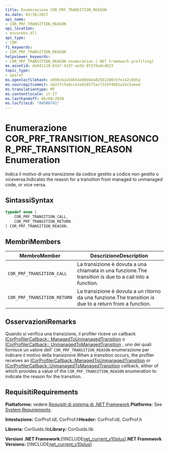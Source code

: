 ```yaml
---
title: Enumerazione COR_PRF_TRANSITION_REASON
ms.date: 03/30/2017
api_name:
- COR_PRF_TRANSITION_REASON
api_location:
- mscorwks.dll
api_type:
- COM
f1_keywords:
- COR_PRF_TRANSITION_REASON
helpviewer_keywords:
- COR_PRF_TRANSITION_REASON enumeration [.NET Framework profiling]
ms.assetid: da941118-01b7-4197-ae5b-9f2f8adcd623
topic_type:
- apiref
ms.openlocfilehash: e890c62a54654e86bb4a825613807efe142c8d5a
ms.sourcegitcommit: da21fc5a8cce1e028575acf31974681a1bc5aeed
ms.translationtype: MT
ms.contentlocale: it-IT
ms.lasthandoff: 06/08/2020
ms.locfileid: "84500741"
---
```

# <a name="cor_prf_transition_reason-enumeration"></a><span data-ttu-id="c8583-102">Enumerazione COR_PRF_TRANSITION_REASON</span><span class="sxs-lookup"><span data-stu-id="c8583-102">COR_PRF_TRANSITION_REASON Enumeration</span></span>
<span data-ttu-id="c8583-103">Indica il motivo di una transizione da codice gestito a codice non gestito o viceversa.</span><span class="sxs-lookup"><span data-stu-id="c8583-103">Indicates the reason for a transition from managed to unmanaged code, or vice versa.</span></span>  
  
## <a name="syntax"></a><span data-ttu-id="c8583-104">Sintassi</span><span class="sxs-lookup"><span data-stu-id="c8583-104">Syntax</span></span>  
  
```cpp  
typedef enum {  
    COR_PRF_TRANSITION_CALL,  
    COR_PRF_TRANSITION_RETURN  
} COR_PRF_TRANSITION_REASON;  
```  
  
## <a name="members"></a><span data-ttu-id="c8583-105">Membri</span><span class="sxs-lookup"><span data-stu-id="c8583-105">Members</span></span>  
  
|<span data-ttu-id="c8583-106">Membro</span><span class="sxs-lookup"><span data-stu-id="c8583-106">Member</span></span>|<span data-ttu-id="c8583-107">Descrizione</span><span class="sxs-lookup"><span data-stu-id="c8583-107">Description</span></span>|  
|------------|-----------------|  
|`COR_PRF_TRANSITION_CALL`|<span data-ttu-id="c8583-108">La transizione è dovuta a una chiamata in una funzione.</span><span class="sxs-lookup"><span data-stu-id="c8583-108">The transition is due to a call into a function.</span></span>|  
|`COR_PRF_TRANSITION_RETURN`|<span data-ttu-id="c8583-109">La transizione è dovuta a un ritorno da una funzione.</span><span class="sxs-lookup"><span data-stu-id="c8583-109">The transition is due to a return from a function.</span></span>|  
  
## <a name="remarks"></a><span data-ttu-id="c8583-110">Osservazioni</span><span class="sxs-lookup"><span data-stu-id="c8583-110">Remarks</span></span>  
 <span data-ttu-id="c8583-111">Quando si verifica una transizione, il profiler riceve un callback [ICorProfilerCallback:: ManagedToUnmanagedTransition](icorprofilercallback-managedtounmanagedtransition-method.md) o [ICorProfilerCallback:: UnmanagedToManagedTransition](icorprofilercallback-unmanagedtomanagedtransition-method.md) , uno dei quali fornisce un valore dell' `COR_PRF_TRANSITION_REASON` enumerazione per indicare il motivo della transizione.</span><span class="sxs-lookup"><span data-stu-id="c8583-111">When a transition occurs, the profiler receives an [ICorProfilerCallback::ManagedToUnmanagedTransition](icorprofilercallback-managedtounmanagedtransition-method.md) or [ICorProfilerCallback::UnmanagedToManagedTransition](icorprofilercallback-unmanagedtomanagedtransition-method.md) callback, either of which provides a value of the `COR_PRF_TRANSITION_REASON` enumeration to indicate the reason for the transition.</span></span>  
  
## <a name="requirements"></a><span data-ttu-id="c8583-112">Requisiti</span><span class="sxs-lookup"><span data-stu-id="c8583-112">Requirements</span></span>  
 <span data-ttu-id="c8583-113">**Piattaforme:** vedere [Requisiti di sistema di .NET Framework](../../get-started/system-requirements.md).</span><span class="sxs-lookup"><span data-stu-id="c8583-113">**Platforms:** See [System Requirements](../../get-started/system-requirements.md).</span></span>  
  
 <span data-ttu-id="c8583-114">**Intestazione:** CorProf.idl, CorProf.h</span><span class="sxs-lookup"><span data-stu-id="c8583-114">**Header:** CorProf.idl, CorProf.h</span></span>  
  
 <span data-ttu-id="c8583-115">**Libreria:** CorGuids.lib</span><span class="sxs-lookup"><span data-stu-id="c8583-115">**Library:** CorGuids.lib</span></span>  
  
 <span data-ttu-id="c8583-116">**Versioni .NET Framework:**[!INCLUDE[net_current_v10plus](../../../../includes/net-current-v10plus-md.md)]</span><span class="sxs-lookup"><span data-stu-id="c8583-116">**.NET Framework Versions:** [!INCLUDE[net_current_v10plus](../../../../includes/net-current-v10plus-md.md)]</span></span>

